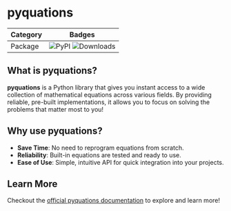 # pyquations

| Category | Badges                                                                                                    |
| -------- | --------------------------------------------------------------------------------------------------------- |
| Package  | ![PyPI](https://img.shields.io/pypi/v/pyquations) ![Downloads](https://img.shields.io/pypi/dm/pyquations) |

## What is pyquations?

**pyquations** is a Python library that gives you instant access to a wide collection of mathematical equations across various fields. By providing reliable, pre-built implementations, it allows you to focus on solving the problems that matter most to you!

## Why use pyquations?

- **Save Time**: No need to reprogram equations from scratch.
- **Reliability**: Built-in equations are tested and ready to use.
- **Ease of Use**: Simple, intuitive API for quick integration into your projects.

## Learn More

Checkout the [official pyquations documentation](https://pyquations.com/) to explore and learn more!
